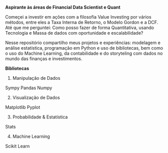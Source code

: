**Aspirante às áreas de Financial Data Scientist e Quant**


Começei a investir em ações com a filosofia Value Investing por vários métodos, entre eles a Taxa Interna de Retorno, o Modelo Gordon e a DCF.
Até que me perguntei: Como posso fazer de forma Quantitativa, usando Tecnologia e Massa de dados com oportunidade e escalabilidade?

Nesse repositório compartilho meus projetos e experiências: modelagem e análise estatística, programação em Python e uso de
bibliotecas, bem como o uso do Machine Learning, da contabilidade e do storyteling com dados no mundo das finanças e investimentos.


**Bibliotecas**
 
 1) Manipulação de Dados
 
 Sympy
 Pandas
 Numpy
 
2) Visualização de Dados

 Matplotlib
 Pyplot
 
 
 3) Probabilidade & Estatística

 Stats
 
 4) Machine Learning

 Scikit Learn



